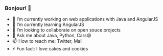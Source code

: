 ### Bonjour! 👋

- 🔭 I’m currently working on web applications with Java and AngularJS
- 🌱 I’m currently learning AngularJS
- 👯 I’m looking to collaborate on open souce projects
- 💬 Ask me about Java, Python, Cars😄
- 📫 How to reach me: Twitter, Mail
- ⚡ Fun fact: I love cakes and cookies


